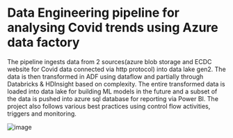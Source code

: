 # Data Engineering pipeline for analysing Covid trends using Azure data factory

The pipeline ingests data from 2 sources(azure blob storage and ECDC website for Covid data connected via http protocol) into data lake gen2. The data is then transformed in ADF using dataflow and partially through Databricks & HDInsight based on complexity. The entire transformed data is loaded into data lake for building ML models in the future and a subset of the data is pushed into azure sql database for reporting via Power BI. The project also follows various best practices using control flow activities, triggers and monitoring.

![image](https://github.com/srikrishna777k/Azure-Data-Engineering-pipeline-using-data-factory/assets/75556669/6f609455-05e3-4fec-9ad2-2106ceff5bca)
